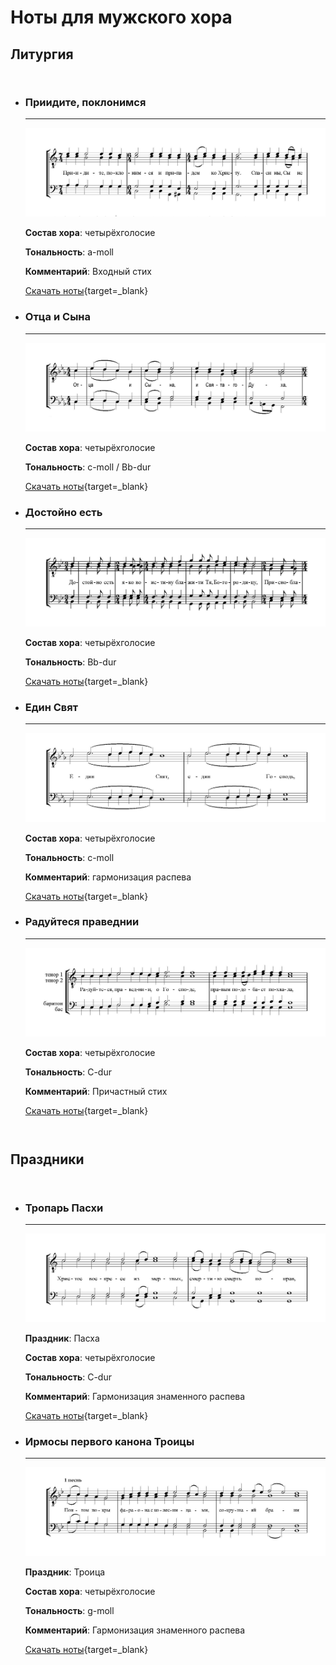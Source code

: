 # Ноты для мужского хора

## Литургия

<div class="grid cards" style="display: grid; grid-template-columns: 1fr; gap: 20px;" markdown>

-   ### Приидите, поклонимся

    ---

    ![](../images/male/priidm.png)

    **Состав хора**: четырёхголосие
    
    **Тональность**: a-moll

    **Комментарий**: Входный стих

    [Скачать ноты](../scores/male/приидите_поклонимся_гафаров.pdf){target=_blank}

-   ### Отца и Сына

    ---

    ![](../images/male/otzam.png)

    **Состав хора**: четырёхголосие
    
    **Тональность**: c-moll / Bb-dur

    [Скачать ноты](../scores/male/отца_и_сына_гафаров.pdf){target=_blank}

-   ### Достойно есть

    ---

    ![](../images/male/dostestm.png)

    **Состав хора**: четырёхголосие
    
    **Тональность**: Bb-dur

    [Скачать ноты](../scores/male/достойно_есть_муж_гафаров.pdf){target=_blank}

-   ### Един Свят

    ---

    ![](../images/male/edinm.png)

    **Состав хора**: четырёхголосие
    
    **Тональность**: c-moll

    **Комментарий**: гармонизация распева

    [Скачать ноты](../scores/male/един_свят_гафаров.pdf){target=_blank}

-   ### Радуйтеся праведнии

    ---

    ![](../images/male/radum.png)

    **Состав хора**: четырёхголосие
    
    **Тональность**: C-dur

    **Комментарий**: Причастный стих

    [Скачать ноты](../scores/male/радуйтеся_праведнии_гафаров.pdf){target=_blank}

</div>

## Праздники

<div class="grid cards" style="display: grid; grid-template-columns: 1fr; gap: 20px;" markdown>

-   ### Тропарь Пасхи

    ---

    ![](../images/male/troppashm.png)

    **Праздник**: Пасха
    
    **Состав хора**: четырёхголосие
    
    **Тональность**: C-dur

    **Комментарий**: Гармонизация знаменного распева

    [Скачать ноты](../scores/male/тропарь_пасхи_гафаров.pdf){target=_blank}

-   ### Ирмосы первого канона Троицы

    ---

    ![](../images/male/irmostroizm.png)

    **Праздник**: Троица
    
    **Состав хора**: четырёхголосие
    
    **Тональность**: g-moll

    **Комментарий**: Гармонизация знаменного распева

    [Скачать ноты](../scores/male/1_канон_троицы_гафаров.pdf){target=_blank}

</div>